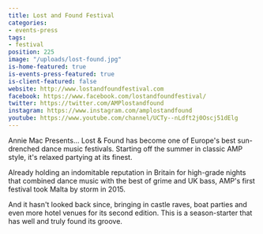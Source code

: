 ```yaml
---
title: Lost and Found Festival
categories:
- events-press
tags:
- festival
position: 225
image: "/uploads/lost-found.jpg"
is-home-featured: true
is-events-press-featured: true
is-client-featured: false
website: http://www.lostandfoundfestival.com
facebook: https://www.facebook.com/lostandfoundfestival/
twitter: https://twitter.com/AMPlostandfound
instagram: https://www.instagram.com/amplostandfound
youtube: https://www.youtube.com/channel/UCTy--nLdft2j0Oscj51dElg
---
```


Annie Mac Presents… Lost & Found has become one of Europe's best sun-drenched dance music festivals. Starting off the summer in classic AMP style, it's relaxed partying at its finest.

Already holding an indomitable reputation in Britain for high-grade nights that combined dance music with the best of grime and UK bass, AMP's first festival took Malta by storm in 2015.

And it hasn't looked back since, bringing in castle raves, boat parties and even more hotel venues for its second edition. This is a season-starter that has well and truly found its groove.